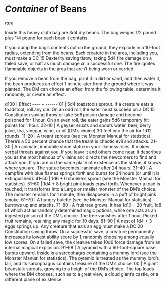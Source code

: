 # *Container* of Beans
*rare*

Inside this heavy cloth bag are 3d4 dry beans. The bag weighs 1/2 pound plus 1/4 pound for each bean it contains.

If you dump the bag’s contents out on the ground, they explode in a 10-foot radius, extending from the beans. Each creature in the area, including you, must make a DC 15 Dexterity saving throw, taking 5d4 fire damage on a failed save, or half as much damage on a successful one. The fire ignites flammable objects in the area that aren’t being worn or carried.

If you remove a bean from the bag, plant it in dirt or sand, and then water it, the bean produces an effect 1 minute later from the ground where it was planted. The DM can choose an effect from the following table, determine it randomly, or create an effect.

d100 | Effect
---- + ------
01 | 5d4 toadstools sprout. If a creature eats a toadstool, roll any die. On an odd roll, the eater must succeed on a DC 15 Constitution saving throw or take 5d6 poison damage and become poisoned for 1 hour. On an even roll, the eater gains 5d6 temporary hit points for 1 hour.
02–10 | A geyser erupts and spouts water, beer, berry juice, tea, vinegar, wine, or oil (DM’s choice) 30 feet into the air for 1d12 rounds.
11–20 | A treant sprouts (see the Monster Manual for statistics). There’s a 50 percent chance that the treant is chaotic evil and attacks.
21–30 | An animate, immobile stone statue in your likeness rises. It makes verbal threats against you. If you leave it and others come near, it describes you as the most heinous of villains and directs the newcomers to find and attack you. If you are on the same plane of existence as the statue, it knows where you are. The statue becomes inanimate after 24 hours.
31–40 | A campfire with blue flames springs forth and burns for 24 hours (or until it is extinguished).
41–50 | 1d6 + 6 shriekers sprout (see the Monster Manual for statistics).
51–60 | 1d4 + 8 bright pink toads crawl forth. Whenever a toad is touched, it transforms into a Large or smaller monster of the DM’s choice. The monster remains for 1 minute, then disappears in a puff of bright pink smoke.
61–70 | A hungry bulette (see the Monster Manual for statistics) burrows up and attacks.
71–80 | A fruit tree grows. It has 1d10 + 20 fruit, 1d8 of which act as randomly determined magic potions, while one acts as an ingested poison of the DM’s choice. The tree vanishes after 1 hour. Picked fruit remains, retaining any magic for 30 days.
81–90 | A nest of 1d4 + 3 eggs springs up. Any creature that eats an egg must make a DC 20 Constitution saving throw. On a successful save, a creature permanently increases its lowest ability score by 1, randomly choosing among equally low scores. On a failed save, the creature takes 10d6 force damage from an internal magical explosion.
91–99 | A pyramid with a 60-foot-square base bursts upward. Inside is a sarcophagus containing a mummy lord (see the Monster Manual for statistics). The pyramid is treated as the mummy lord’s lair, and its sarcophagus contains treasure of the DM’s choice.
00 | A giant beanstalk sprouts, growing to a height of the DM’s choice. The top leads where the DM chooses, such as to a great view, a cloud giant’s castle, or a different plane of existence.

